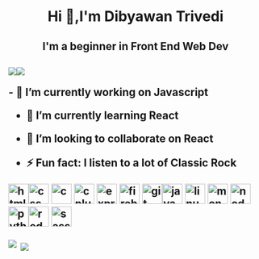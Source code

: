 <h1 align="center">Hi 👋,I'm Dibyawan Trivedi </h1>
<h2 align="center">I'm a beginner in Front End Web Dev<h2>

<p allign="left"><img src="https://komarev.com/ghpvc/?username=DibyawanT"/><img src ="https://img.shields.io/github/followers/DibyawanT?label=Followers&logo=GitHub&style="for-the-badge"/></p>
- 🔭 I’m currently working on Javascript

- 🌱 I’m currently learning React

- 👯 I’m looking to collaborate on React

- ⚡ Fun fact: I listen to a lot of Classic Rock

<img src="https://devicons.github.io/devicon/devicon.git/icons/html5/html5-original-wordmark.svg" alt="html5" width="40" height="40"/><img src="https://devicons.github.io/devicon/devicon.git/icons/css3/css3-original-wordmark.svg" alt="css3" width="40" height="40"/> 
<img src="https://devicons.github.io/devicon/devicon.git/icons/c/c-original.svg" alt="c" width="40" height="40"/> <img src="https://devicons.github.io/devicon/devicon.git/icons/cplusplus/cplusplus-original.svg" alt="cplusplus" width="40" height="40"/> 
<img src="https://devicons.github.io/devicon/devicon.git/icons/express/express-original-wordmark.svg" alt="express" width="40" height="40"/> 
<img src="https://www.vectorlogo.zone/logos/firebase/firebase-icon.svg" alt="firebase" width="40" height="40"/> <img src="https://www.vectorlogo.zone/logos/git-scm/git-scm-icon.svg" alt="git" width="40" height="40"/><img src="https://devicons.github.io/devicon/devicon.git/icons/javascript/javascript-original.svg" alt="javascript" width="40" height="40"/> 
<img src="https://devicons.github.io/devicon/devicon.git/icons/linux/linux-original.svg" alt="linux" width="40" height="40"/> <img src="https://devicons.github.io/devicon/devicon.git/icons/mongodb/mongodb-original-wordmark.svg" alt="mongodb" width="40" height="40"/> <img src="https://devicons.github.io/devicon/devicon.git/icons/nodejs/nodejs-original-wordmark.svg" alt="nodejs" width="40" height="40"/>
<img src="https://devicons.github.io/devicon/devicon.git/icons/python/python-original.svg" alt="python" width="40" height="40"/><img src="https://devicons.github.io/devicon/devicon.git/icons/redux/redux-original.svg" alt="redux" width="40" height="40"/> <img src="https://devicons.github.io/devicon/devicon.git/icons/sass/sass-original.svg" alt="sass" width="40" height="40"/>

<p><img align="left" src="https://github-readme-stats.vercel.app/api/top-langs/?username=DibyawanT&layout=compact&hide=html"/></p>

<p>&nbsp;<img align="center" src="https://github-readme-stats.vercel.app/api?username=DibyawanT&show_icons=true"/></p>
